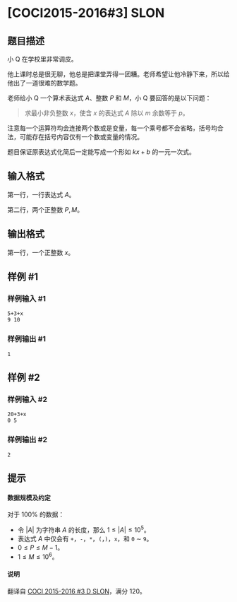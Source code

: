 # [COCI2015-2016#3] SLON

## 题目描述

小 Q 在学校里非常调皮。

他上课时总是很无聊，他总是把课堂弄得一团糟。老师希望让他冷静下来，所以给他出了一道很难的数学题。

老师给小 Q 一个算术表达式 $A$、整数 $P$ 和 $M$，小 Q 要回答的是以下问题：

> 求最小非负整数  $x$，使含  $x$ 的表达式  $A$ 除以  $m$ 余数等于  $p$。

注意每一个运算符均会连接两个数或是变量，每一个乘号都不会省略，括号均合法，可能存在括号内容仅有一个数或变量的情况。

题目保证原表达式化简后一定能写成一个形如 $kx+b$ 的一元一次式。

## 输入格式

第一行，一行表达式 $A$。

第二行，两个正整数 $P, M$。

## 输出格式

第一行，一个正整数 $x$。

## 样例 #1

### 样例输入 #1
```
5+3+x
9 10
```

### 样例输出 #1

```
1
```

## 样例 #2

### 样例输入 #2
```
20+3+x
0 5
```

### 样例输出 #2

```
2
```

## 提示

#### 数据规模及约定

对于 $100\%$ 的数据：
- 令 $|A|$ 为字符串 $A$ 的长度，那么 $1 \le |A| \le 10 ^ 5$。
- 表达式 $A$ 中仅会有 $\texttt{+}$，$\texttt{-}$，$\texttt{*}$，$\texttt{(}$，$\texttt{)}$，$\texttt{x}$，和 $\texttt{0}$ $\sim$ $\texttt{9}$。
- $0 \le P \le M - 1$。
- $1 \le M \le 10 ^ 6$。

#### 说明
翻译自 [COCI 2015-2016 #3 D SLON](https://hsin.hr/coci/archive/2015_2016/contest3_tasks.pdf)，满分 120。
